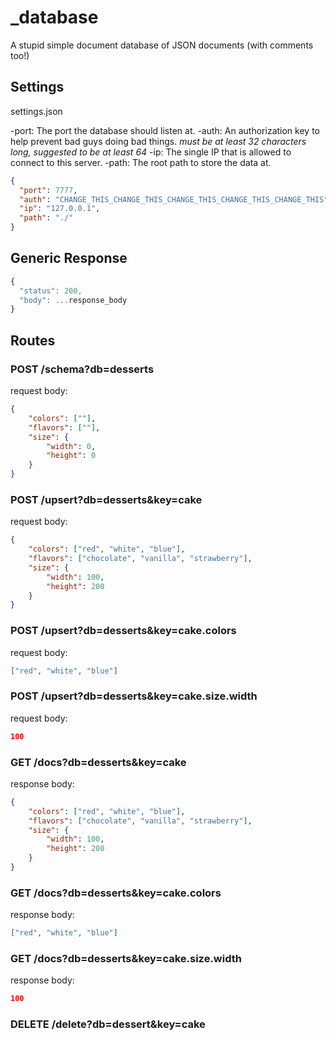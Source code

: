 # _database

A stupid simple document database of JSON documents (with comments too!)

## Settings

settings.json

-port: The port the database should listen at.
-auth: An authorization key to help prevent bad guys doing bad things.
    *must be at least 32 characters long, suggested to be at least 64*
-ip: The single IP that is allowed to connect to this server.
-path: The root path to store the data at.

``` json
{
  "port": 7777,
  "auth": "CHANGE_THIS_CHANGE_THIS_CHANGE_THIS_CHANGE_THIS_CHANGE_THIS",
  "ip": "127.0.0.1",
  "path": "./"
}
```

## Generic Response

```js
{
  "status": 200,
  "body": ...response_body
}
```

## Routes

### POST /schema?db=desserts

request body:

``` json
{
    "colors": [""],
    "flavors": [""],
    "size": {
        "width": 0,
        "height": 0
    }
}
```

### POST /upsert?db=desserts&key=cake

request body:

``` json
{
    "colors": ["red", "white", "blue"],
    "flavors": ["chocolate", "vanilla", "strawberry"],
    "size": {
        "width": 100,
        "height": 200
    }
}
```

### POST /upsert?db=desserts&key=cake.colors

request body:

``` json
["red", "white", "blue"]
```

### POST /upsert?db=desserts&key=cake.size.width

request body:

``` json
100
```

### GET /docs?db=desserts&key=cake

response body:

``` json
{
    "colors": ["red", "white", "blue"],
    "flavors": ["chocolate", "vanilla", "strawberry"],
    "size": {
        "width": 100,
        "height": 200
    }
}
```

### GET /docs?db=desserts&key=cake.colors

response body:

``` json
["red", "white", "blue"]
```

### GET /docs?db=desserts&key=cake.size.width

response body:

``` json
100
```

### DELETE /delete?db=dessert&key=cake
